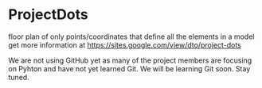 # ProjectDots
floor plan of only points/coordinates that define all the elements in a model
get more information at https://sites.google.com/view/dto/project-dots

We are not using GitHub yet as many of the project members are focusing on Pyhton and have not yet learned Git. We will be learning Git soon. Stay tuned.
